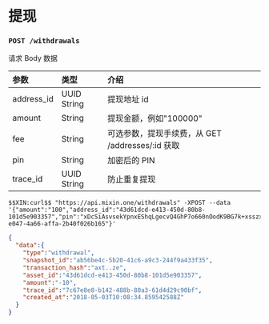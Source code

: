 # 提现

### `POST /withdrawals` 

请求 Body 数据

| 参数 | 类型 | 介绍 |
| :----- | :---- | :---- |
| address_id | UUID String | 提现地址 id |
| amount | String | 提现金额，例如"100000" |
| fee | String | 可选参数，提现手续费，从 GET /addresses/:id 获取 |
| pin | String | 加密后的 PIN |
| trace_id | UUID String | 防止重复提现 |

```
$$XIN:curl$$ "https://api.mixin.one/withdrawals" -XPOST --data '{"amount":"100","address_id":"43d61dcd-e413-450d-80b8-101d5e903357","pin":"xDcSiAsvsekYpnxEShqLgecvQ4GhP7o660nOodK9BG7k+xsszxO56Yg6DQLWtOek","trace_id":"ca90fd5b-e047-4a66-affa-2b40f026b165"}'
```

```json
{  
  "data":{  
    "type":"withdrawal",
    "snapshot_id":"ab56be4c-5b20-41c6-a9c3-244f9a433f35",
    "transaction_hash":"axt..ze",
    "asset_id":"43d61dcd-e413-450d-80b8-101d5e903357",
    "amount":"-10",
    "trace_id":"7c67e8e8-b142-488b-80a3-61d4d29c90bf",
    "created_at":"2018-05-03T10:08:34.859542588Z"
  }
}
```

